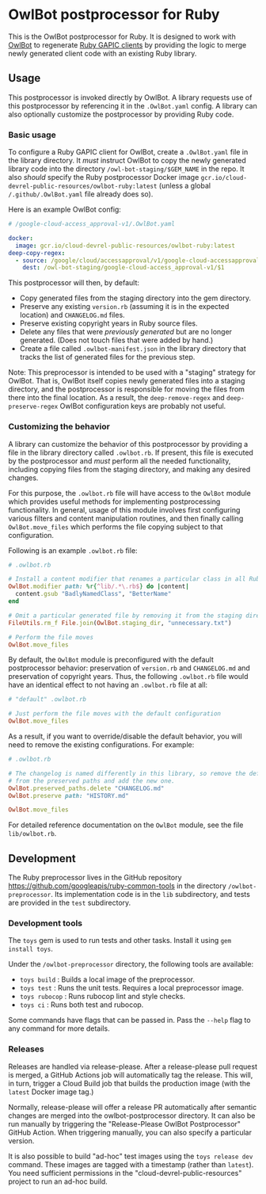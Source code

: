 # OwlBot postprocessor for Ruby

This is the OwlBot postprocessor for Ruby. It is designed to work with
[OwlBot](https://github.com/googleapis/repo-automation-bots/tree/main/packages/owl-bot)
to regenerate [Ruby GAPIC clients](https://github.com/googleapis/google-cloud-ruby)
by providing the logic to merge newly generated client code with an existing
Ruby library.

## Usage

This postprocessor is invoked directly by OwlBot. A library requests use of
this postprocessor by referencing it in the `.OwlBot.yaml` config. A library
can also optionally customize the postprocessor by providing Ruby code.

### Basic usage

To configure a Ruby GAPIC client for OwlBot, create a `.OwlBot.yaml` file in
the library directory. It _must_ instruct OwlBot to copy the newly generated
library code into the directory `/owl-bot-staging/$GEM_NAME` in the repo. It
also _should_ specify the Ruby postprocessor Docker image
`gcr.io/cloud-devrel-public-resources/owlbot-ruby:latest` (unless a global
`/.github/.OwlBot.yaml` file already does so).

Here is an example OwlBot config:

```yaml
# /google-cloud-access_approval-v1/.OwlBot.yaml

docker:
  image: gcr.io/cloud-devrel-public-resources/owlbot-ruby:latest
deep-copy-regex:
  - source: /google/cloud/accessapproval/v1/google-cloud-accessapproval-v1-ruby/(.*)
    dest: /owl-bot-staging/google-cloud-access_approval-v1/$1
```

This postprocessor will then, by default:

* Copy generated files from the staging directory into the gem directory.
* Preserve any existing `version.rb` (assuming it is in the expected location)
  and `CHANGELOG.md` files.
* Preserve existing copyright years in Ruby source files.
* Delete any files that were _previously generated_ but are no longer
  generated. (Does not touch files that were added by hand.)
* Create a file called `.owlbot-manifest.json` in the library directory that
  tracks the list of generated files for the previous step.

Note: This preprocessor is intended to be used with a "staging" strategy for
OwlBot. That is, OwlBot itself copies newly generated files into a staging
directory, and the postprocessor is responsible for moving the files from there
into the final location. As a result, the `deep-remove-regex` and
`deep-preserve-regex` OwlBot configuration keys are probably not useful.

### Customizing the behavior

A library can customize the behavior of this postprocessor by providing a file
in the library directory called `.owlbot.rb`. If present, this file is executed
by the postprocessor and _must_ perform all the needed functionality, including
copying files from the staging directory, and making any desired changes.

For this purpose, the `.owlbot.rb` file will have access to the `OwlBot` module
which provides useful methods for implementing postprocessing functionality.
In general, usage of this module involves first configuring various filters and
content manipulation routines, and then finally calling `OwlBot.move_files`
which performs the file copying subject to that configuration.

Following is an example `.owlbot.rb` file:

```ruby
# .owlbot.rb

# Install a content modifier that renames a particular class in all Ruby files
OwlBot.modifier path: %r{^lib/.*\.rb$} do |content|
  content.gsub "BadlyNamedClass", "BetterName"
end

# Omit a particular generated file by removing it from the staging directory
FileUtils.rm_f File.join(OwlBot.staging_dir, "unnecessary.txt")

# Perform the file moves
OwlBot.move_files
```

By default, the `OwlBot` module is preconfigured with the default postprocessor
behavior: preservation of `version.rb` and `CHANGELOG.md` and preservation of
copyright years. Thus, the following `.owlbot.rb` file would have an identical
effect to not having an `.owlbot.rb` file at all:

```ruby
# "default" .owlbot.rb

# Just perform the file moves with the default configuration
OwlBot.move_files
```

As a result, if you want to override/disable the default behavior, you will
need to remove the existing configurations. For example:

```ruby
# .owlbot.rb

# The changelog is named differently in this library, so remove the default
# from the preserved paths and add the new one.
OwlBot.preserved_paths.delete "CHANGELOG.md"
OwlBot.preserve path: "HISTORY.md"

OwlBot.move_files
```

For detailed reference documentation on the `OwlBot` module, see the file
`lib/owlbot.rb`.

## Development

The Ruby preprocessor lives in the GitHub repository
https://github.com/googleapis/ruby-common-tools in the directory
`/owlbot-preprocessor`. Its implementation code is in the `lib` subdirectory,
and tests are provided in the `test` subdirectory.

### Development tools

The `toys` gem is used to run tests and other tasks. Install it using
`gem install toys`.

Under the `/owlbot-preprocessor` directory, the following tools are available:

* `toys build` : Builds a local image of the preprocessor.
* `toys test` : Runs the unit tests. Requires a local preprocessor image.
* `toys rubocop` : Runs rubocop lint and style checks.
* `toys ci` : Runs both test and rubocop.

Some commands have flags that can be passed in. Pass the `--help` flag to any
command for more details.

### Releases

Releases are handled via release-please. After a release-please pull request is
merged, a GitHub Actions job will automatically tag the release. This will, in
turn, trigger a Cloud Build job that builds the production image (with the
`latest` Docker image tag.)

Normally, release-please will offer a release PR automatically after semantic
changes are merged into the owlbot-postprocessor directory. It can also be run
manually by triggering the "Release-Please OwlBot Postprocessor" GitHub Action.
When triggering manually, you can also specify a particular version.

It is also possible to build "ad-hoc" test images using the `toys release dev`
command. These images are tagged with a timestamp (rather than `latest`). You
need sufficient permissions in the "cloud-devrel-public-resources" project to
run an ad-hoc build.
